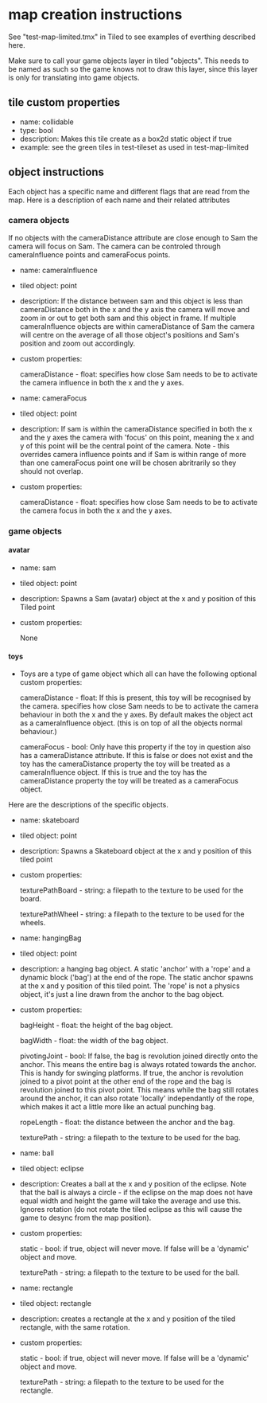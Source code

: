 # map creation instructions

See "test-map-limited.tmx" in Tiled to see examples of everthing described here.

Make sure to call your game objects layer in tiled "objects". This needs to be named as such so the game knows not to draw this layer, since this layer is only for translating into game objects.

## tile custom properties

- name: collidable
- type: bool
- description: Makes this tile create as a box2d static object if true
- example: see the green tiles in test-tileset as used in test-map-limited

## object instructions

Each object has a specific name and different flags that are read from the map. Here is a description of each name and their related attributes

### camera objects

If no objects with the cameraDistance attribute are close enough to Sam the camera will focus on Sam. The camera can be controled through cameraInfluence points and cameraFocus points.

- name: cameraInfluence
- tiled object: point
- description: If the distance between sam and this object is less than cameraDistance both in the x and the y axis the camera will move and zoom in or out to get both sam and this object in frame. If multiple cameraInfluence objects are within cameraDistance of Sam the camera will centre on the average of all those object's positions and Sam's position and zoom out accordingly.
- custom properties:

	cameraDistance - float: specifies how close Sam needs to be to activate the camera influence in both the x and the y axes.

- name: cameraFocus
- tiled object: point
- description: If sam is within the cameraDistance specified in both the x and the y axes the camera with 'focus' on this point, meaning the x and y of this point will be the central point of the camera. Note - this overrides camera influence points and if Sam is within range of more than one cameraFocus point one will be chosen abritrarily so they should not overlap.
- custom properties:

	cameraDistance - float: specifies how close Sam needs to be to activate the camera focus in both the x and the y axes.

### game objects

#### avatar

- name: sam
- tiled object: point
- description: Spawns a Sam (avatar) object at the x and y position of this Tiled point
- custom properties:

   None

#### toys

- Toys are a type of game object which all can have the following optional custom properties:

	cameraDistance - float: If this is present, this toy will be recognised by the camera. specifies how close Sam needs to be to activate the camera behaviour in both the x and the y axes. By default makes the object act as a cameraInfluence object. (this is on top of all the objects normal behaviour.)
	
	cameraFocus - bool: Only have this property if the toy in question also has a cameraDistance attribute. If this is false or does not exist and the toy has the cameraDistance property the toy will be treated as a cameraInfluence object. If this is true and the toy has the cameraDistance property the toy will be treated as a cameraFocus object.
   
Here are the descriptions of the specific objects.
   
- name: skateboard
- tiled object: point
- description: Spawns a Skateboard object at the x and y position of this tiled point
- custom properties:

   texturePathBoard - string: a filepath to the texture to be used for the board.
   
   texturePathWheel - string: a filepath to the texture to be used for the wheels.
   
- name: hangingBag
- tiled object: point
- description: a hanging bag object. A static 'anchor' with a 'rope' and a dynamic block ('bag') at the end of the rope. The static anchor spawns at the x and y position of this tiled point. The 'rope' is not a physics object, it's just a line drawn from the anchor to the bag object.
- custom properties:

   bagHeight - float: the height of the bag object.
   
   bagWidth - float: the width of the bag object.
   
   pivotingJoint - bool: If false, the bag is revolution joined directly onto the anchor. This means the entire bag is always rotated towards the anchor. This is handy for swinging platforms. If true, the anchor is revolution joined to a pivot point at the other end of the rope and the bag is revolution joined to this pivot point. This means while the bag still rotates around the anchor, it can also rotate 'locally' independantly of the rope, which makes it act a little more like an actual punching bag.
   
   ropeLength - float: the distance between the anchor and the bag.
   
   texturePath - string: a filepath to the texture to be used for the bag.
   
- name: ball
- tiled object: eclipse
- description: Creates a ball at the x and y position of the eclipse. Note that the ball is always a circle - if the eclipse on the map does not have equal width and height the game will take the average and use this. Ignores rotation (do not rotate the tiled eclipse as this will cause the game to desync from the map position).
- custom properties:

	static - bool: if true, object will never move. If false will be a 'dynamic' object and move.
	
	texturePath - string: a filepath to the texture to be used for the ball.
   
- name: rectangle
- tiled object: rectangle
- description: creates a rectangle at the x and y position of the tiled rectangle, with the same rotation.
- custom properties:

	static - bool: if true, object will never move. If false will be a 'dynamic' object and move.
	
	texturePath - string: a filepath to the texture to be used for the rectangle.
